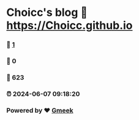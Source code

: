 # Choicc's blog :link: https://Choicc.github.io 
### :page_facing_up: [1](https://Choicc.github.io/tag.html) 
### :speech_balloon: 0 
### :hibiscus: 623 
### :alarm_clock: 2024-06-07 09:18:20 
### Powered by :heart: [Gmeek](https://github.com/Meekdai/Gmeek)
